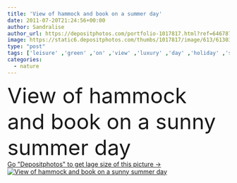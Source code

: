 ```yaml
---
title: 'View of hammock and book on a summer day'
date: 2011-07-20T21:24:56+00:00
author: Sandralise
author_url: https://depositphotos.com/portfolio-1017817.html?ref=64678756
image: https://static6.depositphotos.com/thumbs/1017817/image/613/6130337/api_thumb_450.jpg?forcejpeg=true
type: "post"
tags: ['leisure' ,'green' ,'on' ,'view' ,'luxury' ,'day' ,'holiday' ,'summer' ,'relaxation' ,'sun' ,'nature' ,'outdoor' ,'garden' ,'leaf' ,'plant' ,'sunny' ,'flowers' ,'idyllic' ,'tranquil' ,'trees' ,'hat' ,'concept' ,'rest' ,'relax' ,'fingers' ,'with' ,'hang' ,'book' ,'vacation' ,'resort' ,'glasses' ,'books' ,'straw' ,'swing' ,'of' ,'lounge' ,'Holidays' ,'the' ,'bliss' ,'a' ,'and' ,'ladies' ,'lazer' ,'luxus' ,'hammock' ,'hamak' ,'hamaca' ]
categories: 
  - nature
---
```

<div aling="center">
            <font size="60"> View of hammock and book on a sunny summer day</font>   
</div>
<div>
    <a href='https://static6.depositphotos.com/thumbs/1017817/image/613/6130337/api_thumb_450.jpg?forcejpeg=true?ref=64678756' target=_blank > Go "Depositphotos" to get lage size of this picture ->
        <img href='https://static6.depositphotos.com/thumbs/1017817/image/613/6130337/api_thumb_450.jpg?forcejpeg=true?ref=64678756' src='https://static6.depositphotos.com/1017817/613/i/950/depositphotos_6130337-stock-photo-view-of-hammock-and-book.jpg?forcejpeg=true' alt='View of hammock and book on a sunny summer day' >
    </a>
</div>
